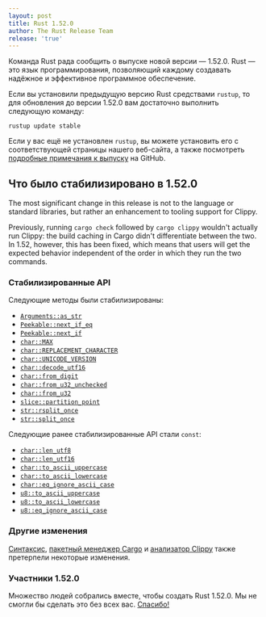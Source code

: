 ```yaml
---
layout: post
title: Rust 1.52.0
author: The Rust Release Team
release: 'true'
---
```


Команда Rust рада сообщить о выпуске новой версии — 1.52.0. Rust — это язык программирования, позволяющий каждому создавать надёжное и эффективное программное обеспечение.

Если вы установили предыдущую версию Rust средствами `rustup`, то для обновления до версии 1.52.0 вам достаточно выполнить следующую команду:

```console
rustup update stable
```

Если у вас ещё не установлен <code>rustup</code>, вы можете <a>установить его</a> с соответствующей страницы нашего веб-сайта, а также посмотреть [подробные примечания к выпуску](https://github.com/rust-lang/rust/blob/master/RELEASES.md#version-1510-2021-03-25) на GitHub.

## Что было стабилизировано в 1.52.0

The most significant change in this release is not to the language or standard libraries, but rather an enhancement to tooling support for Clippy.

Previously, running `cargo check` followed by `cargo clippy` wouldn't actually run Clippy: the build caching in Cargo didn't differentiate between the two. In 1.52, however, this has been fixed, which means that users will get the expected behavior independent of the order in which they run the two commands.

### Стабилизированные API

Следующие методы были стабилизированы:

- [`Arguments::as_str`](https://doc.rust-lang.org/stable/std/fmt/struct.Arguments.html#method.as_str)
- [`Peekable::next_if_eq`](https://doc.rust-lang.org/stable/std/iter/struct.Peekable.html#method.next_if_eq)
- [`Peekable::next_if`](https://doc.rust-lang.org/stable/std/iter/struct.Peekable.html#method.next_if)
- [`char::MAX`](https://doc.rust-lang.org/std/primitive.char.html#associatedconstant.MAX)
- [`char::REPLACEMENT_CHARACTER`](https://doc.rust-lang.org/std/primitive.char.html#associatedconstant.REPLACEMENT_CHARACTER)
- [`char::UNICODE_VERSION`](https://doc.rust-lang.org/std/primitive.char.html#associatedconstant.UNICODE_VERSION)
- [`char::decode_utf16`](https://doc.rust-lang.org/std/primitive.char.html#method.decode_utf16)
- [`char::from_digit`](https://doc.rust-lang.org/std/primitive.char.html#method.from_digit)
- [`char::from_u32_unchecked`](https://doc.rust-lang.org/std/primitive.char.html#method.from_u32_unchecked)
- [`char::from_u32`](https://doc.rust-lang.org/std/primitive.char.html#method.from_u32)
- [`slice::partition_point`](https://doc.rust-lang.org/stable/std/primitive.slice.html#method.partition_point)
- [`str::rsplit_once`](https://doc.rust-lang.org/stable/std/primitive.str.html#method.rsplit_once)
- [`str::split_once`](https://doc.rust-lang.org/stable/std/primitive.str.html#method.split_once)

Следующие ранее стабилизированные API стали `const`:

- [`char::len_utf8`](https://doc.rust-lang.org/stable/std/primitive.char.html#method.len_utf8)
- [`char::len_utf16`](https://doc.rust-lang.org/stable/std/primitive.char.html#method.len_utf16)
- [`char::to_ascii_uppercase`](https://doc.rust-lang.org/stable/std/primitive.char.html#method.to_ascii_uppercase)
- [`char::to_ascii_lowercase`](https://doc.rust-lang.org/stable/std/primitive.char.html#method.to_ascii_lowercase)
- [`char::eq_ignore_ascii_case`](https://doc.rust-lang.org/stable/std/primitive.char.html#method.eq_ignore_ascii_case)
- [`u8::to_ascii_uppercase`](https://doc.rust-lang.org/stable/std/primitive.u8.html#method.to_ascii_uppercase)
- [`u8::to_ascii_lowercase`](https://doc.rust-lang.org/stable/std/primitive.u8.html#method.to_ascii_lowercase)
- [`u8::eq_ignore_ascii_case`](https://doc.rust-lang.org/stable/std/primitive.u8.html#method.eq_ignore_ascii_case)

### Другие изменения

[Синтаксис](https://github.com/rust-lang/rust/blob/master/RELEASES.md#version-1520-2021-05-06), [пакетный менеджер Cargo](https://github.com/rust-lang/cargo/blob/master/CHANGELOG.md#cargo-152-2021-05-06) и [анализатор Clippy](https://github.com/rust-lang/rust-clippy/blob/master/CHANGELOG.md#rust-152) также претерпели некоторые изменения.

### Участники 1.52.0

Множество людей собрались вместе, чтобы создать Rust 1.52.0. Мы не смогли бы сделать это без всех вас. [Спасибо!](https://thanks.rust-lang.org/rust/1.52.0/)
